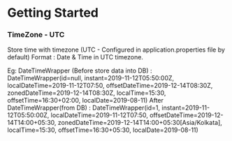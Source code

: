# Getting Started

### TimeZone - UTC 
Store time with timezone (UTC - Configured in application.properties file by default)
Format : Date & Time in UTC timezone.

Eg:
DateTimeWrapper (Before store data into DB) : DateTimeWrapper(id=null, instant=2019-11-12T05:50:00Z, localDateTime=2019-11-12T07:50, offsetDateTime=2019-12-14T08:30Z, zonedDateTime=2019-12-14T08:30Z, localTime=15:30, offsetTime=16:30+02:00, localDate=2019-08-11)
After DateTimeWrapper(from DB)              : DateTimeWrapper(id=1, instant=2019-11-12T05:50:00Z, localDateTime=2019-11-12T07:50, offsetDateTime=2019-12-14T14:00+05:30, zonedDateTime=2019-12-14T14:00+05:30[Asia/Kolkata], localTime=15:30, offsetTime=16:30+05:30, localDate=2019-08-11)

